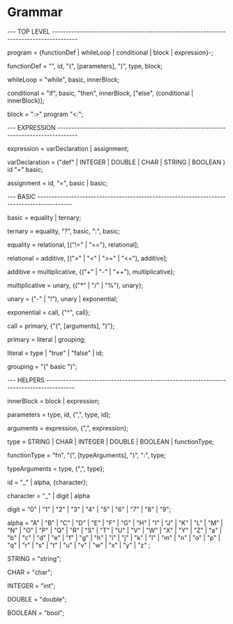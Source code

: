 # Grammar

--- TOP LEVEL ---------------------------------------------------------------------------------------

program           = {functionDef | whileLoop | conditional | block | expression}-;

functionDef       = "\", id, "(", [parameters], ")", type, block;

whileLoop         = "while", basic, innerBlock;

conditional       = "if", basic, "then", innerBlock, ["else", (conditional | innerBlock)];

block             = ":>" program "<:";

--- EXPRESSION -------------------------------------------------------------------------------------

expression        = varDeclaration | assignment;

varDeclaration    = ("def" | INTEGER | DOUBLE | CHAR | STRING | BOOLEAN ) id "=" basic;

assignment        = id, "=", basic | basic;

--- BASIC ------------------------------------------------------------------------------------------

basic             = equality | ternary;

ternary           = equality, "?", basic, ":", basic;

equality          = relational, [("!=" | "=="), relational];

relational        = additive, [(">" | "<" | ">=" | "<="), additive];

additive          = multiplicative, {("+" | "-" | "++"), multiplicative};

multiplicative    = unary, {("*" | "/" | "%"), unary};

unary             = ("-" | "!"), unary | exponential;

exponential       = call, {"^", call};

call         	  = primary, {"(", [arguments], ")"};

primary           = literal | grouping;

literal           = type | "true" | "false" | id;

grouping          = "(" basic ")";

--- HELPERS ----------------------------------------------------------------------------------------

innerBlock        = block | expression;

parameters        = type, id, {",", type, id};

arguments         = expression, {",", expression};

type              = STRING | CHAR | INTEGER | DOUBLE | BOOLEAN | functionType;

functionType      = "fn", "(", [typeArguments], ")", ":", type;

typeArguments     = type, {",", type};

id                = "_" | alpha, {character};

character         = "_" | digit | alpha

digit             = "0" | "1" | "2" | "3" | "4" | "5" | "6" | "7" | "8" | "9";

alpha             = "A" | "B" | "C" | "D" | "E" | "F" | "G" | "H" | "I" | "J" | "K" | "L" | "M" |
                    "N" | "O" | "P" | "Q" | "R" | "S" | "T" | "U" | "V" | "W" | "X" | "Y" | "Z" |
                    "a" | "b" | "c" | "d" | "e" | "f" | "g" | "h" | "i" | "j" | "k" | "l" | "m" | 
                    "n" | "o" | "p" | "q" | "r" | "s" | "t" | "u" | "v" | "w" | "x" | "y" | "z" ;

STRING            = "string";

CHAR              = "char";

INTEGER           = "int";

DOUBLE            = "double";

BOOLEAN           = "bool";
